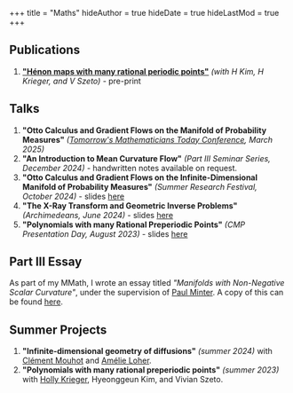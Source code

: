 +++
title = "Maths"
hideAuthor = true
hideDate = true
hideLastMod = true
+++
## Publications 
1. [**"Hénon maps with many rational periodic points"**](https://arxiv.org/abs/2412.01668) _(with H Kim, H Krieger, and V Szeto)_ - pre-print

## Talks
1. **"Otto Calculus and Gradient Flows on the Manifold of Probability Measures"** _([Tomorrow's Mathematicians Today Conference](https://sites.google.com/view/ima-tmt-2025/), March 2025)_
1. **"An Introduction to Mean Curvature Flow"** _(Part III Seminar Series, December 2024)_ - handwritten notes available on request.
1. **"Otto Calculus and Gradient Flows on the Infinite-Dimensional Manifold of Probability Measures"** _(Summer Research Festival, October 2024)_ - slides [here](../files/maths/talks/M%20Postolache%20-%20Otto%20Calculus%20and%20Gradient%20Flows.pdf)
1. **"The X-Ray Transform and Geometric Inverse Problems"** _(Archimedeans, June 2024)_ - slides [here](../files/maths/talks/M%20Postolache%20-%20The%20X-Ray%20Transform%20and%20Geometric%20Inverse%20Problems.pdf)
1. **"Polynomials with many Rational Preperiodic Points"** _(CMP Presentation Day, August 2023)_ - slides [here](../files/maths/talks/Polynomials%20With%20Many%20Rational%20Preperiodic%20Points%20-%20CMP%20Presentation.pptx)

## Part III Essay
As part of my MMath, I wrote an essay titled _"Manifolds with Non-Negative Scalar Curvature"_, under the supervision of [Paul Minter](https://minterscompactness.wordpress.com/). A copy of this can be found [here](../files/maths/essay.pdf).

## Summer Projects
1. **"Infinite-dimensional geometry of diffusions"** _(summer 2024)_ with [Clément Mouhot](https://cmouhot.wordpress.com/) and [Amélie Loher](https://amelieloher.github.io/). 
1. **"Polynomials with many rational preperiodic points"** _(summer 2023)_ with [Holly Krieger](https://www.dpmms.cam.ac.uk/~hk439/), Hyeonggeun Kim, and Vivian Szeto. 


